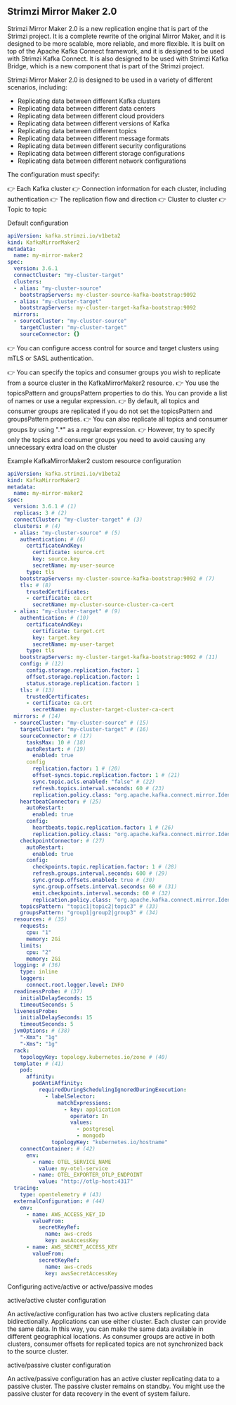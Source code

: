 

Strimzi Mirror Maker 2.0
------------------------

Strimzi Mirror Maker 2.0 is a new replication engine that is part of the Strimzi project. 
It is a complete rewrite of the original Mirror Maker, and it is designed to be more scalable, more reliable, and more flexible. 
It is built on top of the Apache Kafka Connect framework, and it is designed to be used with Strimzi Kafka Connect. 
It is also designed to be used with Strimzi Kafka Bridge, which is a new component that is part of the Strimzi project.

Strimzi Mirror Maker 2.0 is designed to be used in a variety of different scenarios, including:

- Replicating data between different Kafka clusters
- Replicating data between different data centers
- Replicating data between different cloud providers
- Replicating data between different versions of Kafka
- Replicating data between different topics
- Replicating data between different message formats
- Replicating data between different security configurations
- Replicating data between different storage configurations
- Replicating data between different network configurations


The configuration must specify:

👉 Each Kafka cluster
👉 Connection information for each cluster, including authentication
👉 The replication flow and direction
👉 Cluster to cluster
👉 Topic to topic

Default configuration

```yaml
apiVersion: kafka.strimzi.io/v1beta2
kind: KafkaMirrorMaker2
metadata:
  name: my-mirror-maker2
spec:
  version: 3.6.1
  connectCluster: "my-cluster-target"
  clusters:
  - alias: "my-cluster-source"
    bootstrapServers: my-cluster-source-kafka-bootstrap:9092
  - alias: "my-cluster-target"
    bootstrapServers: my-cluster-target-kafka-bootstrap:9092
  mirrors:
  - sourceCluster: "my-cluster-source"
    targetCluster: "my-cluster-target"
    sourceConnector: {}
```

👉 You can configure access control for source and target clusters using mTLS or SASL authentication.

👉 You can specify the topics and consumer groups you wish to replicate from a source cluster in the KafkaMirrorMaker2 resource. 
👉 You use the topicsPattern and groupsPattern properties to do this. You can provide a list of names or use a regular expression. 
👉 By default, all topics and consumer groups are replicated if you do not set the topicsPattern and groupsPattern properties. 
👉 You can also replicate all topics and consumer groups by using ".*" as a regular expression. 
👉 However, try to specify only the topics and consumer groups you need to avoid causing any unnecessary extra load on the cluster


Example KafkaMirrorMaker2 custom resource configuration



```yaml
apiVersion: kafka.strimzi.io/v1beta2
kind: KafkaMirrorMaker2
metadata:
  name: my-mirror-maker2
spec:
  version: 3.6.1 # (1)
  replicas: 3 # (2)
  connectCluster: "my-cluster-target" # (3)
  clusters: # (4)
  - alias: "my-cluster-source" # (5)
    authentication: # (6)
      certificateAndKey:
        certificate: source.crt
        key: source.key
        secretName: my-user-source
      type: tls
    bootstrapServers: my-cluster-source-kafka-bootstrap:9092 # (7)
    tls: # (8)
      trustedCertificates:
      - certificate: ca.crt
        secretName: my-cluster-source-cluster-ca-cert
  - alias: "my-cluster-target" # (9)
    authentication: # (10)
      certificateAndKey:
        certificate: target.crt
        key: target.key
        secretName: my-user-target
      type: tls
    bootstrapServers: my-cluster-target-kafka-bootstrap:9092 # (11)
    config: # (12)
      config.storage.replication.factor: 1
      offset.storage.replication.factor: 1
      status.storage.replication.factor: 1
    tls: # (13)
      trustedCertificates:
      - certificate: ca.crt
        secretName: my-cluster-target-cluster-ca-cert
  mirrors: # (14)
  - sourceCluster: "my-cluster-source" # (15)
    targetCluster: "my-cluster-target" # (16)
    sourceConnector: # (17)
      tasksMax: 10 # (18)
      autoRestart: # (19)
        enabled: true
      config
        replication.factor: 1 # (20)
        offset-syncs.topic.replication.factor: 1 # (21)
        sync.topic.acls.enabled: "false" # (22)
        refresh.topics.interval.seconds: 60 # (23)
        replication.policy.class: "org.apache.kafka.connect.mirror.IdentityReplicationPolicy" # (24)
    heartbeatConnector: # (25)
      autoRestart:
        enabled: true
      config:
        heartbeats.topic.replication.factor: 1 # (26)
        replication.policy.class: "org.apache.kafka.connect.mirror.IdentityReplicationPolicy"
    checkpointConnector: # (27)
      autoRestart:
        enabled: true
      config:
        checkpoints.topic.replication.factor: 1 # (28)
        refresh.groups.interval.seconds: 600 # (29)
        sync.group.offsets.enabled: true # (30)
        sync.group.offsets.interval.seconds: 60 # (31)
        emit.checkpoints.interval.seconds: 60 # (32)
        replication.policy.class: "org.apache.kafka.connect.mirror.IdentityReplicationPolicy"
    topicsPattern: "topic1|topic2|topic3" # (33)
    groupsPattern: "group1|group2|group3" # (34)
  resources: # (35)
    requests:
      cpu: "1"
      memory: 2Gi
    limits:
      cpu: "2"
      memory: 2Gi
  logging: # (36)
    type: inline
    loggers:
      connect.root.logger.level: INFO
  readinessProbe: # (37)
    initialDelaySeconds: 15
    timeoutSeconds: 5
  livenessProbe:
    initialDelaySeconds: 15
    timeoutSeconds: 5
  jvmOptions: # (38)
    "-Xmx": "1g"
    "-Xms": "1g"
  rack:
    topologyKey: topology.kubernetes.io/zone # (40)
  template: # (41)
    pod:
      affinity:
        podAntiAffinity:
          requiredDuringSchedulingIgnoredDuringExecution:
            - labelSelector:
                matchExpressions:
                  - key: application
                    operator: In
                    values:
                      - postgresql
                      - mongodb
              topologyKey: "kubernetes.io/hostname"
    connectContainer: # (42)
      env:
        - name: OTEL_SERVICE_NAME
          value: my-otel-service
        - name: OTEL_EXPORTER_OTLP_ENDPOINT
          value: "http://otlp-host:4317"
  tracing:
    type: opentelemetry # (43)
  externalConfiguration: # (44)
    env:
      - name: AWS_ACCESS_KEY_ID
        valueFrom:
          secretKeyRef:
            name: aws-creds
            key: awsAccessKey
      - name: AWS_SECRET_ACCESS_KEY
        valueFrom:
          secretKeyRef:
            name: aws-creds
            key: awsSecretAccessKey
```


Configuring active/active or active/passive modes


active/active cluster configuration

An active/active configuration has two active clusters replicating data bidirectionally. Applications can use either cluster. Each cluster can provide the same data. In this way, you can make the same data available in different geographical locations. As consumer groups are active in both clusters, consumer offsets for replicated topics are not synchronized back to the source cluster.

active/passive cluster configuration

An active/passive configuration has an active cluster replicating data to a passive cluster. The passive cluster remains on standby. You might use the passive cluster for data recovery in the event of system failure.
